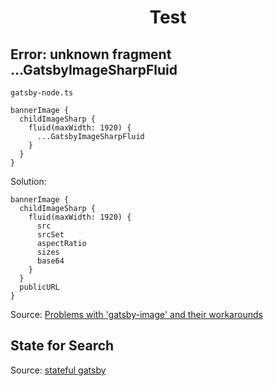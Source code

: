 <h1 align="center">
  Test
</h1>


## Error: unknown fragment ...GatsbyImageSharpFluid
`gatsby-node.ts`
```
bannerImage {
  childImageSharp {
    fluid(maxWidth: 1920) {
      ...GatsbyImageSharpFluid
    }
  }
}
```
Solution:
```
bannerImage {
  childImageSharp {
    fluid(maxWidth: 1920) {
      src
      srcSet
      aspectRatio
      sizes
      base64
    }
  }
  publicURL
}
```
Source: [Problems with 'gatsby-image' and their workarounds](https://theleakycauldronblog.com/blog/problems-with-gatsby-image-and-their-workarounds)

## State for Search
Source: [stateful gatsby](https://github.com/DynamisDevelopment/stateful-gatsby-starter)
